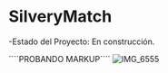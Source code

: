 <h1>SilveryMatch</h1>

-Estado del Proyecto: En construcción.

´´´´PROBANDO MARKUP´´´´
![IMG_6555](https://github.com/alvarocristian1/app_max55/assets/108584350/14c9e840-4169-4f68-99c2-d0cdf4ac90ad)
